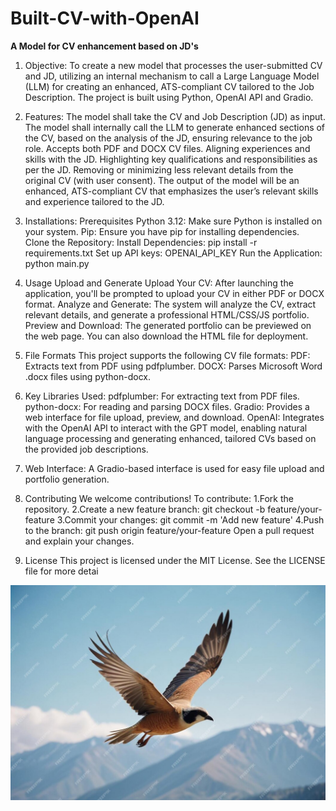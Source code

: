 # Built-CV-with-OpenAI

**A Model for CV enhancement based on JD's**

1. Objective:
To create a new model that processes the user-submitted CV and JD, utilizing an internal mechanism to call a Large Language Model (LLM) for creating an enhanced, ATS-compliant CV tailored to the Job Description. The project is built using Python, OpenAI API and Gradio.

2. Features:
The model shall take the CV and Job Description (JD) as input. The model shall internally call the LLM to generate enhanced sections of the CV, based on the analysis of the JD, ensuring relevance to the job role. Accepts both PDF and DOCX CV files. Aligning experiences and skills with the JD. Highlighting key qualifications and responsibilities as per the JD. Removing or minimizing less relevant details from the original CV (with user consent). The output of the model will be an enhanced, ATS-compliant CV that emphasizes the user’s relevant skills and experience tailored to the JD.

3. Installations:
Prerequisites Python 3.12: Make sure Python is installed on your system. Pip: Ensure you have pip for installing dependencies.
Clone the Repository: Install Dependencies: pip install -r requirements.txt Set up API keys: OPENAI_API_KEY
Run the Application: python main.py

4. Usage
Upload and Generate Upload Your CV: After launching the application, you'll be prompted to upload your CV in either PDF or DOCX format. Analyze and Generate: The system will analyze the CV, extract relevant details, and generate a professional HTML/CSS/JS portfolio. Preview and Download: The generated portfolio can be previewed on the web page. You can also download the HTML file for deployment.

5. File Formats
This project supports the following CV file formats:
PDF: Extracts text from PDF using pdfplumber. DOCX: Parses Microsoft Word .docx files using python-docx.

6. Key Libraries Used:
pdfplumber: For extracting text from PDF files.
python-docx: For reading and parsing DOCX files. 
Gradio: Provides a web interface for file upload, preview, and download.
OpenAI: Integrates with the OpenAI API to interact with the GPT model, enabling natural language processing and generating enhanced, tailored CVs based on the provided job descriptions.

7. Web Interface:
A Gradio-based interface is used for easy file upload and portfolio generation.

8. Contributing
We welcome contributions! To contribute: 1.Fork the repository. 2.Create a new feature branch: git checkout -b feature/your-feature 3.Commit your changes: git commit -m 'Add new feature' 4.Push to the branch: git push origin feature/your-feature
Open a pull request and explain your changes.

9. License
This project is licensed under the MIT License. See the LICENSE file for more detai

![Open your wings!!](bird.jpg)
